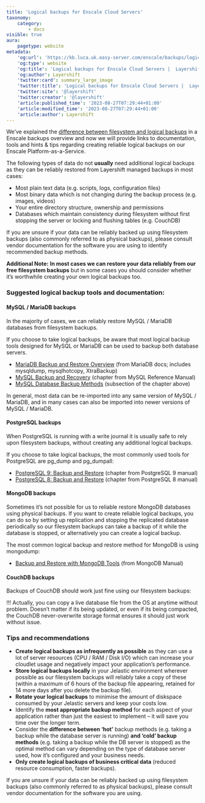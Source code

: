 ```yaml
---
title: 'Logical backups for Enscale Cloud Servers'
taxonomy:
    category:
        - docs
visible: true
aura:
    pagetype: website
metadata:
    'og:url': 'https://kb.luca.uk.easy-server.com/enscale/backups/logical-backups-for-enscale-cloud-servers'
    'og:type': website
    'og:title': 'Logical backups for Enscale Cloud Servers |  Layershift KB'
    'og:author': Layershift
    'twitter:card': summary_large_image
    'twitter:title': 'Logical backups for Enscale Cloud Servers |  Layershift KB'
    'twitter:site': '@layershift'
    'twitter:creator': '@layershift'
    'article:published_time': '2023-08-27T07:29:44+01:00'
    'article:modified_time': '2023-08-27T07:29:44+01:00'
    'article:author': Layershift
---
```


We’ve explained the [difference between filesystem and logical backups](https://kb.layershift.com/jelastic-backups-overview) in a Enscale backups overview and now we will provide links to documentation, tools and hints & tips regarding creating reliable logical backups on our Enscale Platform-as-a-Service.

The following types of data do not **usually** need additional logical backups as they can be reliably restored from Layershift managed backups in most cases:

* Most plain text data (e.g. scripts, logs, configuration files)
* Most binary data which is not changing during the backup process (e.g. images, videos)
* Your entire directory structure, ownership and permissions
* Databases which maintain consistency during filesystem without first stopping the server or locking and flushing tables (e.g. CouchDB)

If you are unsure if your data can be reliably backed up using filesystem backups (also commonly referred to as physical backups), please consult vendor documentation for the software you are using to identify recommended backup methods.

**Additional Note:** **In most cases we can restore your data reliably from our free filesystem backups** but in some cases you should consider whether it’s worthwhile creating your own logical backups too.

### Suggested logical backup tools and documentation:

#### MySQL / MariaDB backups

In the majority of cases, we can reliably restore MySQL / MariaDB databases from filesystem backups.

If you choose to take logical backups, be aware that most logical backup tools designed for MySQL or MariaDB can be used to backup both database servers.

* [MariaDB Backup and Restore Overview](https://mariadb.com/kb/en/backup-and-restore-overview/) (from MariaDB docs; includes mysqldump, mysqlhotcopy, XtraBackup)
* [MySQL Backup and Recovery](https://dev.mysql.com/doc/refman/5.5/en/backup-and-recovery.html) (chapter from MySQL Reference Manual)
* [MySQL Database Backup Methods](https://dev.mysql.com/doc/refman/5.5/en/backup-methods.html) (subsection of the chapter above)

In general, most data can be re-imported into any same version of MySQL / MariaDB, and in many cases can also be imported into newer versions of MySQL / MariaDB.

#### PostgreSQL backups

When PostgreSQL is running with a write journal it is usually safe to rely upon filesystem backups, without creating any additional logical backups.

If you choose to take logical backups, the most commonly used tools for PostgreSQL are pg_dump and pg_dumpall:

* [PostgreSQL 9: Backup and Restore](http://www.postgresql.org/docs/9.3/static/backup.html) (chapter from PostgreSQL 9 manual)
* [PostgreSQL 8: Backup and Restore](http://www.postgresql.org/docs/8.4/static/backup.html) (chapter from PostgreSQL 8 manual)

#### MongoDB backups

Sometimes it’s not possible for us to reliable restore MongoDB databases using physical backups. If you want to create reliable logical backups, you can do so by setting up replication and stopping the replicated database periodically so our filesystem backups can take a backup of it while the database is stopped, or alternatively you can create a logical backup.

The most common logical backup and restore method for MongoDB is using mongodump:

* [Backup and Restore with MongoDB Tools](http://docs.mongodb.org/manual/tutorial/back-up-and-restore-with-mongodb-tools/) (from MongoDB Manual)

#### CouchDB backups

Backups of CouchDB should work just fine using our filesystem backups:

!!! Actually, you can copy a live database file from the OS at anytime without problem. Doesn’t matter if its being updated, or even if its being compacted, the CouchDB never-overwrite storage format ensures it should just work without issue.

### Tips and recommendations

* **Create logical backups as infrequently as possible** as they can use a lot of server resources (CPU / RAM / Disk I/O) which can increase your cloudlet usage and negatively impact your application’s performance.
* **Store logical backups locally** in your Jelastic environment wherever possible as our filesystem backups will reliably take a copy of these (within a maximum of 6 hours of the backup file appearing, retained for 14 more days after you delete the backup file).
* **Rotate your logical backups** to minimise the amount of diskspace consumed by your Jelastic servers and keep your costs low.
* Identify the **most appropriate backup method** for each aspect of your application rather than just the easiest to implement – it will save you time over the longer term.
* Consider the **difference between ‘hot’** backup methods (e.g. taking a backup while the database server is running) **and ‘cold’ backup methods** (e.g. taking a backup while the DB server is stopped) as the optimal method can vary depending on the type of database server used, how it’s configured and your business needs.
* **Only create logical backups of business critical data** (reduced resource consumption, faster backups).

If you are unsure if your data can be reliably backed up using filesystem backups (also commonly referred to as physical backups), please consult vendor documentation for the software you are using.